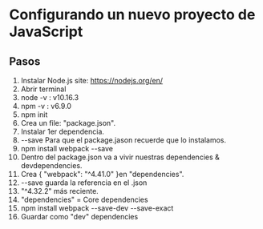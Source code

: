 # Configurando un nuevo proyecto de JavaScript

## Pasos

1. Instalar Node.js site: https://nodejs.org/en/
2. Abrir terminal
3. node -v : v10.16.3
4. npm -v : v6.9.0
5. npm init 
6. Crea un file: "package.json".
7. Instalar 1er dependencia.
8. --save Para que el package.jason recuerde que lo instalamos.
9. npm install webpack --save
10. Dentro del package.json va a vivir nuestras dependencies & devdependencies.
11. Crea { "webpack": "^4.41.0" }en "dependencies".
12. --save guarda la referencia en el .json
13. "^4.32.2" más reciente.
14. "dependencies" = Core dependencies
15. npm install webpack --save-dev --save-exact
16. Guardar como "dev" dependencies
